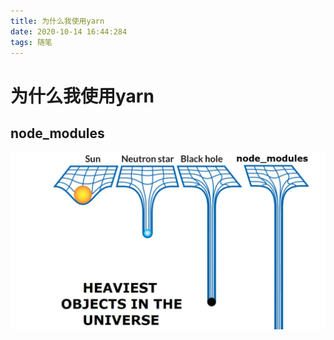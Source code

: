 ```yaml
---
title: 为什么我使用yarn
date: 2020-10-14 16:44:284
tags: 随笔
---
```


# 为什么我使用yarn

## node_modules

![node_modules](/imgs/node_modules_hell.webp)
